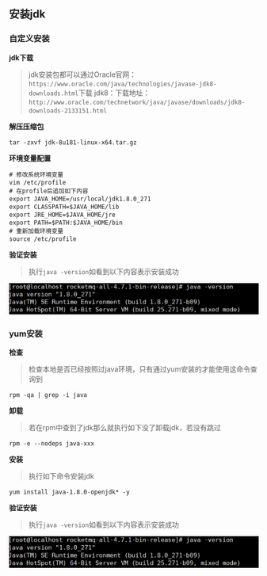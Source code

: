 ﻿## 安装jdk
### 自定义安装
**jdk下载**
> jdk安装包都可以通过Oracle官网：`https://www.oracle.com/java/technologies/javase-jdk8-downloads.html`下载
> jdk8：下载地址：`http://www.oracle.com/technetwork/java/javase/downloads/jdk8-downloads-2133151.html`
> 
**解压压缩包**
~~~shell
tar -zxvf jdk-8u181-linux-x64.tar.gz
~~~
**环境变量配置**
~~~shell
# 修改系统环境变量
vim /etc/profile
# 在profile后追加如下内容
export JAVA_HOME=/usr/local/jdk1.8.0_271
export CLASSPATH=$JAVA_HOME/lib
export JRE_HOME=$JAVA_HOME/jre
export PATH=$PATH:$JAVA_HOME/bin
# 重新加载环境变量
source /etc/profile
~~~
**验证安装**
> 执行`java -version`如看到以下内容表示安装成功
> 
![在这里插入图片描述](./images/30ae0e7ac01342d88c8c08f99815b888.png)

### yum安装

**检查**

> 检查本地是否已经按照过java环境，只有通过yum安装的才能使用这命令查询到
~~~shell
rpm -qa | grep -i java
~~~
**卸载**
> 若在rpm中查到了jdk那么就执行如下没了卸载jdk，若没有跳过
~~~shell
rpm -e --nodeps java-xxx
~~~

**安装**
> 执行如下命令安装jdk
~~~shell
yum install java-1.8.0-openjdk* -y
~~~
**验证安装**
> 执行`java -version`如看到以下内容表示安装成功
> 
![在这里插入图片描述](./images/30ae0e7ac01342d88c8c08f99815b888-16769669223133.png)
